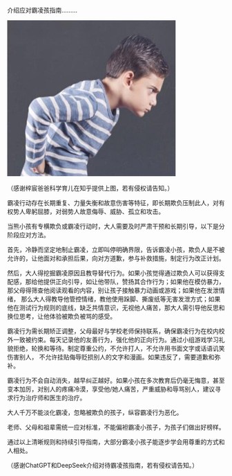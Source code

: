 介绍应对霸凌孩指南.........


![介绍应对霸凌孩指南](https://github.com/ywangnccu/ywang/blob/main/images/Bullying1.jpg)

（感谢梓宸爸爸科学育儿在知乎提供上图，若有侵权请告知。）


霸凌行动存在长期重复、力量失衡和故意伤害等特征，即长期欺负压制此人，对有权势人卑躬屈膝，对弱势人故意侮辱、威胁、孤立和攻击。

当熊小孩有专横欺负或霸凌行动时，大人需要及时严肃干预和长期引导，以下是分阶段应对方法。

首先，冷静而坚定地制止霸凌，立即叫停明确界限，告诉霸凌小孩，欺负人是不被允许的，让他面对和承担后果，向对方道歉，参与补救措施，制定行为改正计划。

然后，大人得挖掘霸凌原因且教导替代行为。如果小孩觉得通过欺负人可以获得支配感，那给他提供正向引导，如让他带队，赞扬其合作行为；如果他在模仿暴力，那父母得筛查他阅读观看的内容，别让孩子接触暴力动画或游戏；如果他在发泄情绪，
那么大人得教导他管控情绪，教他使用跺脚、撕废纸等无害发泄方式；如果他在测试行为规则的底线，缺乏共情意识，无视他人痛苦，那大人需引导他反思和换位思考，让他体验被欺负被骂的感受。

霸凌行为需长期矫正调整，父母最好与学校老师保持联系，确保霸凌行为在校内校外一致被约束。每天记录他的友善行为，强化他的正向行为。通过小组游戏学习礼貌拒绝，轮换和等待。制定尊重公约，不允许打人，不允许用书面文字或话语讥笑伤害别人，
不允许挂贴侮辱贬损别人的文字和漫画。如果违反了，需要道歉和弥补。

霸凌行为不会自动消失，越早纠正越好。如果小孩在多次教育后仍毫无悔意，甚至变本加厉，对别人的疼痛冷漠，享受他/她人痛苦，严重威胁和辱骂别人，建议寻求行为治疗师和医生的治疗。

大人千万不能淡化霸凌，忽略被欺负的孩子，纵容霸凌行为恶化。

老师、父母和祖辈需统一应对标准，不能偏袒霸凌小孩子，为孩子们做出好榜样。

通过以上清晰规则和持续引导指南，大部分霸凌小孩子能逐步学会用尊重的方式和人相处。


（感谢ChatGPT和DeepSeek介绍对待霸凌孩指南，若有侵权请告知。）
